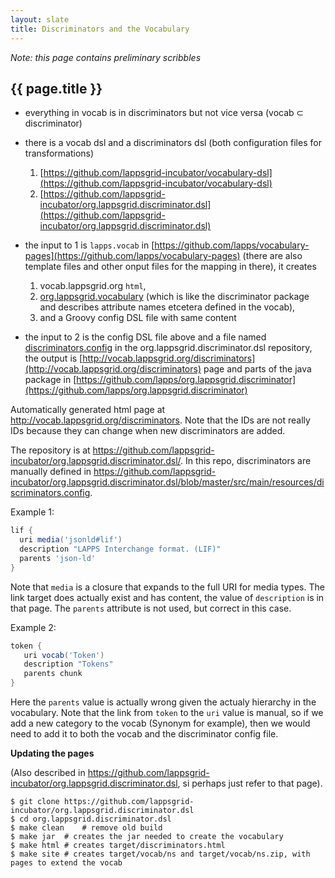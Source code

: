 ```yaml
---
layout: slate
title: Discriminators and the Vocabulary
---
```



*Note: this page contains preliminary scribbles*


## {{ page.title }}

- everything in vocab is in discriminators but not vice versa (vocab ⊂ discriminator)

- there is a vocab dsl and a discriminators dsl (both configuration files for transformations)
  1. [https://github.com/lappsgrid-incubator/vocabulary-dsl](https://github.com/lappsgrid-incubator/vocabulary-dsl)
  2. [https://github.com/lappsgrid-incubator/org.lappsgrid.discriminator.dsl](https://github.com/lappsgrid-incubator/org.lappsgrid.discriminator.dsl)

- the input to 1 is `lapps.vocab` in [https://github.com/lapps/vocabulary-pages](https://github.com/lapps/vocabulary-pages) (there are also template files and other onput files for the mapping in there), it creates 
  1. vocab.lappsgrid.org `html`, 
  1. [org.lappsgrid.vocabulary](https://github.com/lapps/org.lappsgrid.vocabulary) (which is like the discriminator package and describes attribute names etcetera defined in the vocab), 
  1. and a Groovy config DSL file with same content

- the input to 2 is the config DSL file above and a file named [discriminators.config](https://github.com/lappsgrid-incubator/org.lappsgrid.discriminator.dsl/blob/master/src/main/resources/discriminators.config) in the org.lappsgrid.discriminator.dsl repository, the output is [http://vocab.lappsgrid.org/discriminators](http://vocab.lappsgrid.org/discriminators) page and parts of the java package in [https://github.com/lapps/org.lappsgrid.discriminator](https://github.com/lapps/org.lappsgrid.discriminator)


Automatically generated html page at http://vocab.lappsgrid.org/discriminators. Note that the IDs are not really IDs because they can change when new discriminators are added.


The repository is at https://github.com/lappsgrid-incubator/org.lappsgrid.discriminator.dsl/. In this repo, discriminators are manually defined in https://github.com/lappsgrid-incubator/org.lappsgrid.discriminator.dsl/blob/master/src/main/resources/discriminators.config.

Example 1:

```groovy
lif {
  uri media('jsonld#lif')
  description "LAPPS Interchange format. (LIF)"
  parents 'json-ld'
}
```

Note that `media` is a closure that expands to the full URI for media types. The link target does actually exist and has content, the value of `description` is in that page. The `parents` attribute is not used, but correct in this case.

Example 2:

```groovy
token {
   uri vocab('Token')
   description "Tokens"
   parents chunk
}
```

Here the `parents` value is actually wrong given the actualy hierarchy in the vocabulary. Note that the link from `token` to the `uri` value is manual, so if we add a new category to the vocab (Synonym for example), then we would need to add it to both the vocab and the discriminator config file.

**Updating the pages**

(Also described in https://github.com/lappsgrid-incubator/org.lappsgrid.discriminator.dsl, si perhaps just refer to that page).

```
$ git clone https://github.com/lappsgrid-incubator/org.lappsgrid.discriminator.dsl
$ cd org.lappsgrid.discriminator.dsl
$ make clean	# remove old build
$ make jar	# creates the jar needed to create the vocabulary
$ make html	# creates target/discriminators.html
$ make site	# creates target/vocab/ns and target/vocab/ns.zip, with pages to extend the vocab
```
